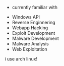 
- currently familiar with  

*  Windows API
*  Reverse Enginnering 
*  Webapp Hacking
*  Exploit Development
*  Malware Development
*  Malware Analysis
*  Web Exploitation

i use arch linux!
